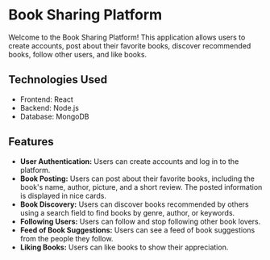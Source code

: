 # Book Sharing Platform

Welcome to the Book Sharing Platform! This application allows users to create accounts, post about their favorite books, discover recommended books, follow other users, and like books.

## Technologies Used

- Frontend: React
- Backend: Node.js
- Database: MongoDB

## Features

- **User Authentication:** Users can create accounts and log in to the platform.
- **Book Posting:** Users can post about their favorite books, including the book's name, author, picture, and a short review. The posted information is displayed in nice cards.
- **Book Discovery:** Users can discover books recommended by others using a search field to find books by genre, author, or keywords.
- **Following Users:** Users can follow and stop following other book lovers.
- **Feed of Book Suggestions:** Users can see a feed of book suggestions from the people they follow.
- **Liking Books:** Users can like books to show their appreciation.
